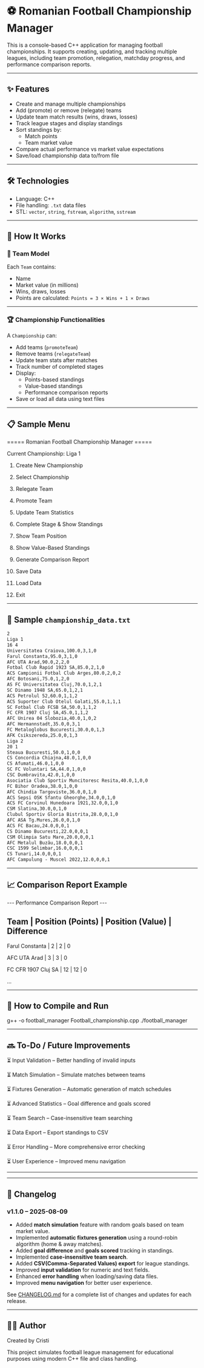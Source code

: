 # ⚽ Romanian Football Championship Manager

This is a console-based C++ application for managing football championships. It supports creating, updating, and tracking multiple leagues, including team promotion, relegation, matchday progress, and performance comparison reports.

---

## ✨ Features

- Create and manage multiple championships
- Add (promote) or remove (relegate) teams
- Update team match results (wins, draws, losses)
- Track league stages and display standings
- Sort standings by:
  - Match points
  - Team market value
- Compare actual performance vs market value expectations
- Save/load championship data to/from file

---

## 🛠 Technologies

- Language: C++
- File handling: `.txt` data files
- STL: `vector`, `string`, `fstream`, `algorithm`, `sstream`

---

## 🧾 How It Works

### 👥 Team Model

Each `Team` contains:
- Name
- Market value (in millions)
- Wins, draws, losses
- Points are calculated: `Points = 3 × Wins + 1 × Draws`

---

### 🏆 Championship Functionalities

A `Championship` can:

- Add teams (`promoteTeam`)
- Remove teams (`relegateTeam`)
- Update team stats after matches
- Track number of completed stages
- Display:
  - Points-based standings
  - Value-based standings
  - Performance comparison reports
- Save or load all data using text files

---

## 📋 Sample Menu

===== Romanian Football Championship Manager =====

Current Championship: Liga 1

1. Create New Championship

2. Select Championship

3. Relegate Team

4. Promote Team

5. Update Team Statistics

6. Complete Stage & Show Standings

7. Show Team Position

8. Show Value-Based Standings

9. Generate Comparison Report

10. Save Data

11. Load Data

12. Exit

---

## 💾 Sample `championship_data.txt`

```txt
2
Liga 1
16 4
Universitatea Craiova,100.0,3,1,0
Farul Constanta,95.0,3,1,0
AFC UTA Arad,90.0,2,2,0
Fotbal Club Rapid 1923 SA,85.0,2,1,0
ACS Campionii Fotbal Club Arges,80.0,2,0,2
AFC Botosani,75.0,1,2,0
AS FC Universitatea Cluj,70.0,1,2,1
SC Dinamo 1948 SA,65.0,1,2,1
ACS Petrolul 52,60.0,1,1,2
ACS Suporter Club Otelul Galati,55.0,1,1,1
SC Fotbal Club FCSB SA,50.0,1,1,2
FC CFR 1907 Cluj SA,45.0,1,1,2
AFC Unirea 04 Slobozia,40.0,1,0,2
AFC Hermannstadt,35.0,0,3,1
FC Metaloglobus Bucuresti,30.0,0,1,3
AFK Csikszereda,25.0,0,1,3
Liga 2
20 1
Steaua Bucuresti,50.0,1,0,0
CS Concordia Chiajna,48.0,1,0,0
CS Afumati,46.0,1,0,0
SC FC Voluntari SA,44.0,1,0,0
CSC Dumbravita,42.0,1,0,0
Asociatia Club Sportiv Muncitoresc Resita,40.0,1,0,0
FC Bihor Oradea,38.0,1,0,0
AFC Chindia Targoviste,36.0,0,1,0
ACS Sepsi OSK Sfantu Gheorghe,34.0,0,1,0
ACS FC Corvinul Hunedoara 1921,32.0,0,1,0
CSM Slatina,30.0,0,1,0
Clubul Sportiv Gloria Bistrita,28.0,0,1,0
AFC ASA Tg.Mures,26.0,0,1,0
ACS FC Bacau,24.0,0,0,1
CS Dinamo Bucuresti,22.0,0,0,1
CSM Olimpia Satu Mare,20.0,0,0,1
AFC Metalul Buzău,18.0,0,0,1
CSC 1599 Selimbar,16.0,0,0,1
CS Tunari,14.0,0,0,1
AFC Campulung - Muscel 2022,12.0,0,0,1
```

---

## 📈 Comparison Report Example

--- Performance Comparison Report ---

Team | Position (Points) | Position (Value) | Difference
-------------------------------------------------------
Farul Constanta | 2 | 2 | 0

AFC UTA Arad | 3 | 3 | 0

FC CFR 1907 Cluj SA | 12 | 12 | 0

...

---

## 🚀 How to Compile and Run
g++ -o football_manager Football_championship.cpp
./football_manager

---

## 🔜 To-Do / Future Improvements
⏳ Input Validation – Better handling of invalid inputs

⏳ Match Simulation – Simulate matches between teams

⏳ Fixtures Generation – Automatic generation of match schedules

⏳ Advanced Statistics – Goal difference and goals scored

⏳ Team Search – Case-insensitive team searching

⏳ Data Export – Export standings to CSV

⏳ Error Handling – More comprehensive error checking

⏳ User Experience – Improved menu navigation

---

---

## 📜 Changelog

### v1.1.0 – 2025-08-09
- Added **match simulation** feature with random goals based on team market value.
- Implemented **automatic fixtures generation** using a round-robin algorithm (home & away matches).
- Added **goal difference** and **goals scored** tracking in standings.
- Implemented **case-insensitive team search**.
- Added **CSV(Comma-Separated Values) export** for league standings.
- Improved **input validation** for numeric and text fields.
- Enhanced **error handling** when loading/saving data files.
- Improved **menu navigation** for better user experience.

See [CHANGELOG.md](CHANGELOG.md) for a complete list of changes and updates for each release.

---

## 👨‍💻 Author
Created by Cristi

This project simulates football league management for educational purposes using modern C++ file and class handling.
